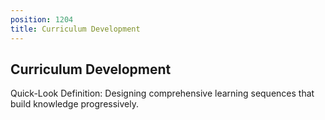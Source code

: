 ```yaml
---
position: 1204
title: Curriculum Development
---
```


## Curriculum Development

Quick-Look Definition: Designing comprehensive learning sequences that build knowledge progressively.